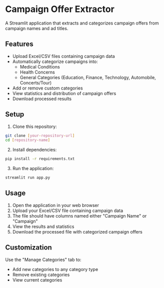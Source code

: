 # Campaign Offer Extractor

A Streamlit application that extracts and categorizes campaign offers from campaign names and ad titles.

## Features

- Upload Excel/CSV files containing campaign data
- Automatically categorize campaigns into:
  - Medical Conditions
  - Health Concerns
  - General Categories (Education, Finance, Technology, Automobile, Concerts/Tour)
- Add or remove custom categories
- View statistics and distribution of campaign offers
- Download processed results

## Setup

1. Clone this repository:
```bash
git clone [your-repository-url]
cd [repository-name]
```

2. Install dependencies:
```bash
pip install -r requirements.txt
```

3. Run the application:
```bash
streamlit run app.py
```

## Usage

1. Open the application in your web browser
2. Upload your Excel/CSV file containing campaign data
3. The file should have columns named either "Campaign Name" or "Campaign"
4. View the results and statistics
5. Download the processed file with categorized campaign offers

## Customization

Use the "Manage Categories" tab to:
- Add new categories to any category type
- Remove existing categories
- View current categories 